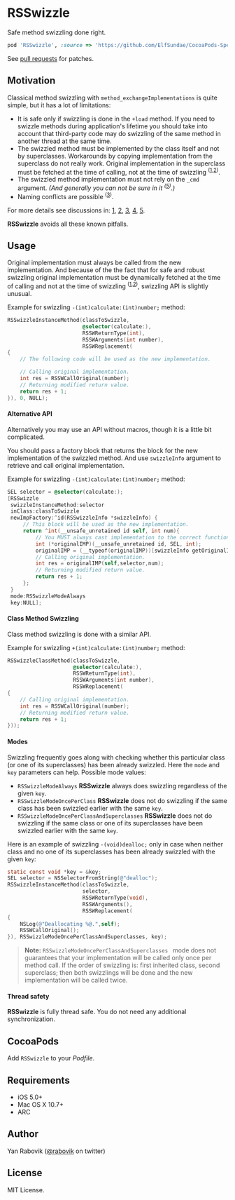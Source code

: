 
# RSSwizzle
Safe method swizzling done right.

```ruby
pod 'RSSwizzle', :source => 'https://github.com/ElfSundae/CocoaPods-Specs.git'
```

See [pull requests](https://github.com/ElfSundae/RSSwizzle/pulls?q=is%3Apr+is%3Aclosed) for patches.

## Motivation

Classical method swizzling with `method_exchangeImplementations` is quite simple, but it has a lot of limitations:

* It is safe only if swizzling is done in the `+load` method. If you need to swizzle methods during application's lifetime you should take into account that third-party code may do swizzling of the same method in another thread at the same time.
* The swizzled method must be implemented by the class itself and not by superclasses. Workarounds by copying implementation from the superclass do not really work. Original implementation in the superclass must be fetched at the time of calling, not at the time of swizzling <sup>([1][774],[2][775])</sup>.
* The swizzled method implementation must not rely on the `_cmd` argument. _(And generally you can not be sure in it <sup>([5][cmd])</sup>.)_
* Naming conflicts are possible <sup>([3][SO])</sup>.

For more details see discussions in: [1][774], [2][775], [3][SO], [4][TH], [5][cmd].

**RSSwizzle** avoids all these known pitfalls.

## Usage

Original implementation must always be called from the new implementation. And because of the the fact that for safe and robust swizzling original implementation must be dynamically fetched at the time of calling and not at the time of swizzling <sup>([1][774],[2][775])</sup>, swizzling API is slightly unusual.

Example for swizzling `-(int)calculate:(int)number;` method:

```objective-c
RSSwizzleInstanceMethod(classToSwizzle,
                        @selector(calculate:),
                        RSSWReturnType(int),
                        RSSWArguments(int number),
                        RSSWReplacement(
{
    // The following code will be used as the new implementation.

    // Calling original implementation.
    int res = RSSWCallOriginal(number);
    // Returning modified return value.
    return res + 1;
}), 0, NULL);
```

#### Alternative API

Alternatively you may use an API without macros, though it is a little bit complicated.

You should pass a factory block that returns the block for the new implementation of the swizzled method. And use `swizzleInfo` argument to retrieve and call original implementation.

Example for swizzling `-(int)calculate:(int)number;` method:

```objective-c
SEL selector = @selector(calculate:);
[RSSwizzle
 swizzleInstanceMethod:selector
 inClass:classToSwizzle
 newImpFactory:^id(RSSwizzleInfo *swizzleInfo) {
     // This block will be used as the new implementation.
     return ^int(__unsafe_unretained id self, int num){
         // You MUST always cast implementation to the correct function pointer.
         int (*originalIMP)(__unsafe_unretained id, SEL, int);
         originalIMP = (__typeof(originalIMP))[swizzleInfo getOriginalImplementation];
         // Calling original implementation.
         int res = originalIMP(self,selector,num);
         // Returning modified return value.
         return res + 1;
     };
 }
 mode:RSSwizzleModeAlways
 key:NULL];
```

#### Class Method Swizzling
Class method swizzling is done with a similar API.

Example for swizzling `+(int)calculate:(int)number;` method:

```objective-c
RSSwizzleClassMethod(classToSwizzle,
                     @selector(calculate:),
                     RSSWReturnType(int),
                     RSSWArguments(int number),
                     RSSWReplacement(
{
    // Calling original implementation.
    int res = RSSWCallOriginal(number);
    // Returning modified return value.
    return res + 1;
}));
```


#### Modes

Swizzling frequently goes along with checking whether this particular class (or one of its superclasses) has been already swizzled. Here the `mode` and `key` parameters can help.
Possible mode values:

* `RSSwizzleModeAlways` **RSSwizzle** always does swizzling regardless of the given `key`.
* `RSSwizzleModeOncePerClass` **RSSwizzle** does not do swizzling if the same class has been swizzled earlier with the same `key`.
* `RSSwizzleModeOncePerClassAndSuperclasses` **RSSwizzle** does not do swizzling if the same class or one of its superclasses have been swizzled earlier with the same `key`.

Here is an example of swizzling `-(void)dealloc;` only in case when neither class and no one of its superclasses has been already swizzled with the given `key`:

```objective-c
static const void *key = &key;
SEL selector = NSSelectorFromString(@"dealloc");
RSSwizzleInstanceMethod(classToSwizzle,
                        selector,
                        RSSWReturnType(void),
                        RSSWArguments(),
                        RSSWReplacement(
{
    NSLog(@"Deallocating %@.",self);
    RSSWCallOriginal();
}), RSSwizzleModeOncePerClassAndSuperclasses, key);
```

> **Note:** `RSSwizzleModeOncePerClassAndSuperclasses ` mode does not guarantees that your implementation will be called only once per method call. If the order of swizzling is: first inherited class, second superclass; then both swizzlings will be done and the new implementation will be called twice.

#### Thread safety

**RSSwizzle** is fully thread safe. You do not need any additional synchronization.

## CocoaPods
Add `RSSwizzle` to your _Podfile_.

## Requirements
* iOS 5.0+
* Mac OS X 10.7+
* ARC

## Author
Yan Rabovik ([@rabovik][twitter] on twitter)

## License
MIT License.

[twitter]: https://twitter.com/rabovik
[cmd]: http://www.mikeash.com/pyblog/friday-qa-2010-01-29-method-replacement-for-fun-and-profit.html#comment-e2c2af6395d9e8fca559895bbd434ee8
[SO]: http://stackoverflow.com/a/8636521/441735
[774]: https://github.com/ReactiveCocoa/ReactiveCocoa/pull/774
[775]: https://github.com/ReactiveCocoa/ReactiveCocoa/pull/775
[TH]: https://github.com/th-in-gs/THObserversAndBinders/commit/cabe12dece2faabf5e58759363ac603be963c889#L1R231